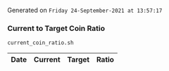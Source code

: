 Generated on `Friday 24-September-2021 at 13:57:17`

### Current to Target Coin Ratio
`current_coin_ratio.sh`

Date|Current|Target|Ratio
---|---|---|---
